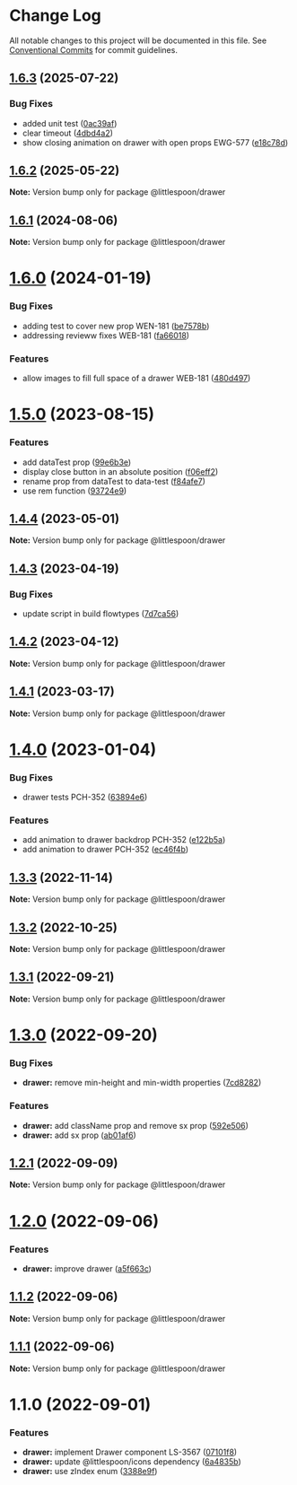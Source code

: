 # Change Log

All notable changes to this project will be documented in this file.
See [Conventional Commits](https://conventionalcommits.org) for commit guidelines.

## [1.6.3](https://github.com/little-spoon-dev/design-system/compare/@littlespoon/drawer@1.6.2...@littlespoon/drawer@1.6.3) (2025-07-22)

### Bug Fixes

- added unit test ([0ac39af](https://github.com/little-spoon-dev/design-system/commit/0ac39af73fb4b0940449df03704d7493df913f8d))
- clear timeout ([4dbd4a2](https://github.com/little-spoon-dev/design-system/commit/4dbd4a2a38dbc522e5da1b6acd27a09a4968c443))
- show closing animation on drawer with open props EWG-577 ([e18c78d](https://github.com/little-spoon-dev/design-system/commit/e18c78d2b11d44c22046647c9e50cb1c11778c26))

## [1.6.2](https://github.com/little-spoon-dev/design-system/compare/@littlespoon/drawer@1.6.1...@littlespoon/drawer@1.6.2) (2025-05-22)

**Note:** Version bump only for package @littlespoon/drawer

## [1.6.1](https://github.com/little-spoon-dev/design-system/compare/@littlespoon/drawer@1.6.0...@littlespoon/drawer@1.6.1) (2024-08-06)

**Note:** Version bump only for package @littlespoon/drawer

# [1.6.0](https://github.com/little-spoon-dev/design-system/compare/@littlespoon/drawer@1.5.0...@littlespoon/drawer@1.6.0) (2024-01-19)

### Bug Fixes

- adding test to cover new prop WEN-181 ([be7578b](https://github.com/little-spoon-dev/design-system/commit/be7578b6950479b506f9ff7a763aaf4202d44b8f))
- addressing revieww fixes WEB-181 ([fa66018](https://github.com/little-spoon-dev/design-system/commit/fa66018210580f90e92dfba05523dbf16c7c66d5))

### Features

- allow images to fill full space of a drawer WEB-181 ([480d497](https://github.com/little-spoon-dev/design-system/commit/480d49703da8e7e18ef347946966f2b44cd54e1e))

# [1.5.0](https://github.com/little-spoon-dev/design-system/compare/@littlespoon/drawer@1.4.4...@littlespoon/drawer@1.5.0) (2023-08-15)

### Features

- add dataTest prop ([99e6b3e](https://github.com/little-spoon-dev/design-system/commit/99e6b3ec59ae4ad5725dde34d32f1431474db443))
- display close button in an absolute position ([f06eff2](https://github.com/little-spoon-dev/design-system/commit/f06eff227705bf85aa03889dbe2e104c4286939d))
- rename prop from dataTest to data-test ([f84afe7](https://github.com/little-spoon-dev/design-system/commit/f84afe77e981aae2ccbbe8411c8c808e251c3df7))
- use rem function ([93724e9](https://github.com/little-spoon-dev/design-system/commit/93724e90e89664e3d99f2a620d56b55d997acf91))

## [1.4.4](https://github.com/little-spoon-dev/design-system/compare/@littlespoon/drawer@1.4.3...@littlespoon/drawer@1.4.4) (2023-05-01)

**Note:** Version bump only for package @littlespoon/drawer

## [1.4.3](https://github.com/little-spoon-dev/design-system/compare/@littlespoon/drawer@1.4.2...@littlespoon/drawer@1.4.3) (2023-04-19)

### Bug Fixes

- update script in build flowtypes ([7d7ca56](https://github.com/little-spoon-dev/design-system/commit/7d7ca56155fd445a52d834ab95829cfccb2aca59))

## [1.4.2](https://github.com/little-spoon-dev/design-system/compare/@littlespoon/drawer@1.4.1...@littlespoon/drawer@1.4.2) (2023-04-12)

**Note:** Version bump only for package @littlespoon/drawer

## [1.4.1](https://github.com/little-spoon-dev/design-system/compare/@littlespoon/drawer@1.4.0...@littlespoon/drawer@1.4.1) (2023-03-17)

**Note:** Version bump only for package @littlespoon/drawer

# [1.4.0](https://github.com/little-spoon-dev/design-system/compare/@littlespoon/drawer@1.3.3...@littlespoon/drawer@1.4.0) (2023-01-04)

### Bug Fixes

- drawer tests PCH-352 ([63894e6](https://github.com/little-spoon-dev/design-system/commit/63894e6e7a14e5e11d202efe83b1c22b357f1f92))

### Features

- add animation to drawer backdrop PCH-352 ([e122b5a](https://github.com/little-spoon-dev/design-system/commit/e122b5a9ccab4b0c5d9adc2fccd80463d4bec17e))
- add animation to drawer PCH-352 ([ec46f4b](https://github.com/little-spoon-dev/design-system/commit/ec46f4bb985557a3bc4a59701dbec0291c81dda3))

## [1.3.3](https://github.com/little-spoon-dev/design-system/compare/@littlespoon/drawer@1.3.2...@littlespoon/drawer@1.3.3) (2022-11-14)

**Note:** Version bump only for package @littlespoon/drawer

## [1.3.2](https://github.com/little-spoon-dev/design-system/compare/@littlespoon/drawer@1.3.1...@littlespoon/drawer@1.3.2) (2022-10-25)

**Note:** Version bump only for package @littlespoon/drawer

## [1.3.1](https://github.com/little-spoon-dev/design-system/compare/@littlespoon/drawer@1.3.0...@littlespoon/drawer@1.3.1) (2022-09-21)

**Note:** Version bump only for package @littlespoon/drawer

# [1.3.0](https://github.com/little-spoon-dev/design-system/compare/@littlespoon/drawer@1.2.1...@littlespoon/drawer@1.3.0) (2022-09-20)

### Bug Fixes

- **drawer:** remove min-height and min-width properties ([7cd8282](https://github.com/little-spoon-dev/design-system/commit/7cd8282a08e5cbdc6160db7972ad3c786ad40a55))

### Features

- **drawer:** add className prop and remove sx prop ([592e506](https://github.com/little-spoon-dev/design-system/commit/592e50604bb9c18cd66a7cd3cc270672ad6ed12f))
- **drawer:** add sx prop ([ab01af6](https://github.com/little-spoon-dev/design-system/commit/ab01af6c9cf457bf352939e3dc3ca0a4073417f1))

## [1.2.1](https://github.com/little-spoon-dev/design-system/compare/@littlespoon/drawer@1.2.0...@littlespoon/drawer@1.2.1) (2022-09-09)

**Note:** Version bump only for package @littlespoon/drawer

# [1.2.0](https://github.com/little-spoon-dev/design-system/compare/@littlespoon/drawer@1.1.2...@littlespoon/drawer@1.2.0) (2022-09-06)

### Features

- **drawer:** improve drawer ([a5f663c](https://github.com/little-spoon-dev/design-system/commit/a5f663c8c7a00bf6f2849192139988acd2e4e6b4))

## [1.1.2](https://github.com/little-spoon-dev/design-system/compare/@littlespoon/drawer@1.1.1...@littlespoon/drawer@1.1.2) (2022-09-06)

**Note:** Version bump only for package @littlespoon/drawer

## [1.1.1](https://github.com/little-spoon-dev/design-system/compare/@littlespoon/drawer@1.1.0...@littlespoon/drawer@1.1.1) (2022-09-06)

**Note:** Version bump only for package @littlespoon/drawer

# 1.1.0 (2022-09-01)

### Features

- **drawer:** implement Drawer component LS-3567 ([07101f8](https://github.com/little-spoon-dev/design-system/commit/07101f8d936c624465dc09c2f6da24d34bf1557e))
- **drawer:** update @littlespoon/icons dependency ([6a4835b](https://github.com/little-spoon-dev/design-system/commit/6a4835b2b345ecbff752c35a51576ef134a9f4ee))
- **drawer:** use zIndex enum ([3388e9f](https://github.com/little-spoon-dev/design-system/commit/3388e9f9f1efdec6b317596c0f5ec2f414449ed9))
